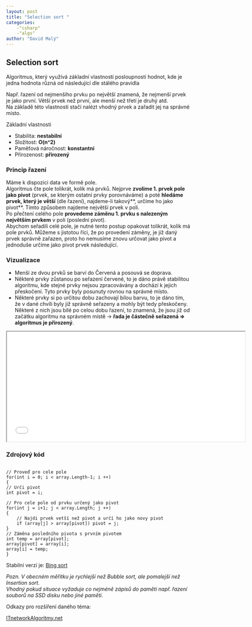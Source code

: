 ```yaml
---
layout: post
title: "Selection sort "
categories:
    -"csharp"
    -"algs"
author: "David Malý"
--- 
```



## Selection sort


Algoritmus, který využívá základní vlastnosti posloupnosti hodnot, kde je jedna hodnota různá od následující dle stálého pravidla



Např. řazení od nejmenšího prvku po největší znamená, že nejmenší prvek je jako první. Větší prvek než první, ale menší než třetí je druhý atd.
<br>Na základě této vlastnosti stačí nalézt vhodný prvek a zařadit jej na správné místo.


Základní vlastnosti<br>
- Stabilita: **nestabilní**
- Složitost: **O(n^2)**
- Paměťová náročnost: **konstantní**
- Přirozenost: **přirozený**


### Princip řazení


Máme k dispozici data ve formě pole.
<br>Algoritmus čte pole tolikrát, kolik má prvků. Nejprve **zvolíme 1. prvek pole jako pivot** (prvek, se kterým ostatní prvky porovnáváme) a poté **hledáme prvek, který je větší** (dle řazení), najdeme-li takový**, určíme ho jako pivot**. Tímto způsobem najdeme největší prvek v poli.
<br>Po přečtení celého pole **provedeme záměnu  1. prvku s nalezeným největším prvkem** v poli (poslední pivot).
<br>Abychom seřadili celé pole, je nutné tento postup opakovat tolikrát, kolik má pole prvků. Můžeme s jistotou říci, že po provedení záměny, je již daný prvek správně zařazen, proto ho nemusíme znovu určovat jako pivot a jednoduše určíme jako pivot prvek následující.


### Vizualizace

- Menší ze dvou prvků se barví do Červená a posouvá se doprava.
- Některé prvky zůstanou po seřazení červené, to je dáno právě stabilitou algoritmu, kde stejné prvky nejsou zpracovávány a dochází k jejich přeskočení. Tyto prvky byly posunuty rovnou na správné místo.
- Některé prvky si po určitou dobu zachovají bílou barvu, to je dáno tím, že v dané chvíli byly již správně seřazeny a mohly být tedy přeskočeny. Některé z nich jsou bílé po celou dobu řazení, to znamená, že jsou již od začátku algoritmu na správném místě -> **řada je částečně seřazená => algoritmus je přirozený**.

<iframe class="center" src="article/algs/animation.php#select" style="height: 300px;width:650px;" id="iframe"></iframe> 

### Zdrojový kód

```

// Proveď pro cele pole
for(int i = 0; i < array.Length-1; i ++)
{// Urči pivotint pivot = i;
// Pro cele pole od prvku určený jako pivotfor(int j = i+1; j < array.Length; j ++){	// Najdi prvek vetší než pivot a určí ho jako novy pivot	if (array[j] > array[pivot]) pivot = j;}// Záměna posledního pivota s prvním pivotemint temp = array[pivot];array[pivot] = array[i];array[i] = temp;
}

```


Stabilní verzí je: [Bing sort](https://en.wikipedia.org/wiki/Selection_sort)


*Pozn. V obecném měřítku je rychlejší než Bubble sort, ale pomalejší než Insertion sort.
<br>Vhodný pokud situace vyžaduje co nejméně zápisů do paměti např. řazení souborů na SSD disku nebo jiné paměti.*

 Odkazy pro rozšíření daného téma:

[ITnetwork](http://www.itnetwork.cz/algoritmy/razeni/algoritmus-selection-sort-razeni-cisel-podle-velikosti/)[Algoritmy.net](https://www.algoritmy.net/article/4/Selection-sort)